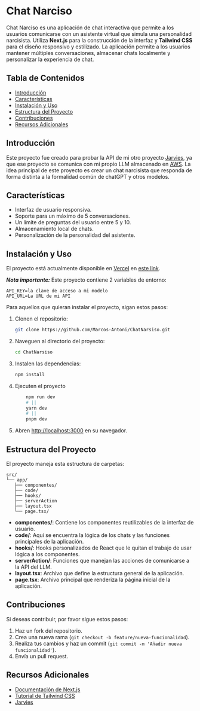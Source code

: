 # Chat Narciso

Chat Narciso es una aplicación de chat interactiva que permite a los usuarios comunicarse con un asistente virtual que simula una personalidad narcisista. Utiliza **Next.js** para la construcción de la interfaz y **Tailwind CSS** para el diseño responsivo y estilizado. La aplicación permite a los usuarios mantener múltiples conversaciones, almacenar chats localmente y personalizar la experiencia de chat.

## Tabla de Contenidos

- [Introducción](#introducción)
- [Características](#características)
- [Instalación y Uso](#instalación-y-uso)
- [Estructura del Proyecto](#estructura-del-proyecto)
- [Contribuciones](#contribuciones)
- [Recursos Adicionales](#recursos-adicionales)

## Introducción

Este proyecto fue creado para probar la API de mi otro proyecto [Jarvies](https://github.com/Marcos-Antoni/Jarvis), ya que ese proyecto se comunica con mi propio LLM almacenado en [AWS](https://aws.amazon.com/). La idea principal de este proyecto es crear un chat narcisista que responda de forma distinta a la formalidad común de chatGPT y otros modelos.

## Características

- Interfaz de usuario responsiva.
- Soporte para un máximo de 5 conversaciones.
- Un límite de preguntas del usuario entre 5 y 10.
- Almacenamiento local de chats.
- Personalización de la personalidad del asistente.

## Instalación y Uso

El proyecto está actualmente disponible en [Vercel](https://vercel.com/) en [este link](https://narsiso.vercel.app/).

**_Nota importante:_** Este proyecto contiene 2 variables de entorno:

```.env
API_KEY=la clave de acceso a mi modelo
API_URL=La URL de mi API
```

Para aquellos que quieran instalar el proyecto, sigan estos pasos:

1. Clonen el repositorio:
   ```bash
   git clone https://github.com/Marcos-Antoni/ChatNarsiso.git
   ```
2. Naveguen al directorio del proyecto:
   ```bash
   cd ChatNarsiso
   ```
3. Instalen las dependencias:
   ```bash
   npm install
   ```
4. Ejecuten el proyecto

   ```bash
       npm run dev
       # ||
       yarn dev
       # ||
       pnpm dev
   ```

5. Abren [http://localhost:3000](http://localhost:3000) en su navegador.

## Estructura del Proyecto

El proyecto maneja esta estructura de carpetas:

```
src/
└── app/
   ├── componentes/
   ├── code/
   ├── hooks/
   ├── serverAction
   ├── layout.tsx
   └── page.tsx/
```

- **componentes/**: Contiene los componentes reutilizables de la interfaz de usuario.
- **code/**: Aquí se encuentra la lógica de los chats y las funciones principales de la aplicación.
- **hooks/**: Hooks personalizados de React que le quitan el trabajo de usar lógica a los componentes.
- **serverAction/**: Funciones que manejan las acciones de comunicarse a la API del LLM.
- **layout.tsx**: Archivo que define la estructura general de la aplicación.
- **page.tsx**: Archivo principal que renderiza la página inicial de la aplicación.

## Contribuciones

Si deseas contribuir, por favor sigue estos pasos:

1. Haz un fork del repositorio.
2. Crea una nueva rama (`git checkout -b feature/nueva-funcionalidad`).
3. Realiza tus cambios y haz un commit (`git commit -m 'Añadir nueva funcionalidad'`).
4. Envía un pull request.

## Recursos Adicionales

- [Documentación de Next.js](https://nextjs.org/docs)
- [Tutorial de Tailwind CSS](https://tailwindcss.com/docs)
- [Jarvies](https://github.com/Marcos-Antoni/Jarvis)

